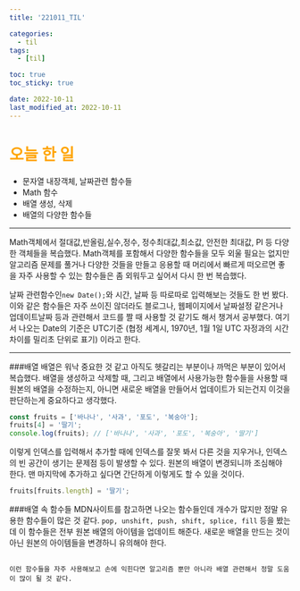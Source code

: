 ```yaml
---
title: '221011_TIL'

categories:
  - til
tags:
  - [til]

toc: true
toc_sticky: true

date: 2022-10-11
last_modified_at: 2022-10-11
---
```


# <span style="color:orange"> 오늘 한 일</span>

- 문자열 내장객체, 날짜관련 함수들
- Math 함수
- 배열 생성, 삭제
- 배열의 다양한 함수들

---

Math객체에서
절대값,반올림,실수,정수, 정수최대값,최소값, 안전한 최대값, PI 등 다양한 객체들을 복습했다.
Math객체를 포함해서 다양한 함수들을 모두 외울 필요는 없지만 알고리즘 문제를 풀거나 다양한 것들을 만들고 응용할 때 머리에서 빠르게 떠오르면 좋을 자주 사용할 수 있는 함수들은 좀 외워두고 싶어서 다시 한 번 복습했다.

날짜 관련함수인`new Date();`와 시간, 날짜 등 따로따로 입력해보는 것들도 한 번 봤다.
이와 같은 함수들은 자주 쓰이진 않더라도 블로그나, 웹페이지에서 날짜설정 같은거나 업데이트날짜 등과 관련해서 코드를 짤 때 사용할 것 같기도 해서 챙겨서 공부했다.
여기서 나오는 Date의 기준은 UTC기준 (협정 세계시, 1970년, 1월 1일 UTC 자정과의 시간 차이를 밀리초 단위로 표기) 이라고 한다.

---

###배열
배열은 워낙 중요한 것 같고 아직도 헷갈리는 부분이나 까먹은 부분이 있어서 복습했다.
배열을 생성하고 삭제할 때, 그리고 배열에서 사용가능한 함수들을 사용할 때 원본의 배열을 수정하는지, 아니면 새로운 배열을 만들어서 업데이트가 되는건지 이것을 판단하는게 중요하다고 생각했다.

```javascript
const fruits = ['바나나', '사과', '포도', '복숭아'];
fruits[4] = '딸기';
console.log(fruits); // ['바나나', '사과', '포도', '복숭아', '딸기']
```

이렇게 인덱스를 입력해서 추가할 때에 인덱스를 잘못 봐서 다른 것을 지우거나, 인덱스의 빈 공간이 생기는 문제점 등이 발생할 수 있다. 원본의 배열이 변경되니까 조심해야 한다.
맨 마지막에 추가하고 싶다면 간단하게 이렇게도 할 수 있을 것이다.

```javascript
fruits[fruits.length] = '딸기';
```

###배열 속 함수들
MDN사이트를 참고하면 나오는 함수들인데 개수가 많지만 정말 유용한 함수들이 많은 것 같다.
`pop, unshift, push, shift, splice, fill` 등을 봤는데 이 함수들은 전부 원본 배열의 아이템을
업데이트 해준다. 새로운 배열을 만드는 것이 아닌 원본의 아이템들을 변경하니 유의해야 한다.

```slice, concat, reverse, flat, join 등의 함수는 새로운 배열을 만들어서 업데이트 해주기 때문에 원본배열을 건드리지 않는다는 특징도 알게 됐다.

이런 함수들을 자주 사용해보고 손에 익힌다면 알고리즘 뿐만 아니라 배열 관련해서 정말 도움이 많이 될 것 같다.





```
